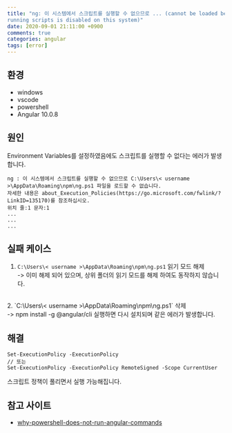 ```yaml
---
title: "ng: 이 시스템에서 스크립트를 실행할 수 없으므로 ... (cannot be loaded because 
running scripts is disabled on this system)"
date: 2020-09-01 21:11:00 +0900
comments: true
categories: angular
tags: [error]
---
```



## 환경
- windows
- vscode
- powershell
- Angular 10.0.8


## 원인
Environment Variables를 설정하였음에도 스크립트를 실행할 수 없다는 에러가 발생합니다.

```
ng : 이 시스템에서 스크립트를 실행할 수 없으므로 C:\Users\< username >\AppData\Roaming\npm\ng.ps1 파일을 로드할 수 없습니다. 
자세한 내용은 about_Execution_Policies(https://go.microsoft.com/fwlink/?LinkID=135170)를 참조하십시오.
위치 줄:1 문자:1
...
...
...
```
## 실패 케이스
1. `C:\Users\< username >\AppData\Roaming\npm\ng.ps1` 읽기 모드 해제<br/>
-> 이미 해제 되어 있으며, 상위 폴더의 읽기 모드를 해제 하여도 동작하지 않습니다.<br/>
<br/>
2. `C:\Users\< username >\AppData\Roaming\npm\ng.ps1` 삭제<br/>
-> npm install -g @angular/cli 실행하면 다시 설치되며 같은 에러가 발생합니다.<br/>


## 해결

```
Set-ExecutionPolicy -ExecutionPolicy
// 또는
Set-ExecutionPolicy -ExecutionPolicy RemoteSigned -Scope CurrentUser
```

스크립트 정책이 풀리면서 실행 가능해집니다.




## 참고 사이트
- [why-powershell-does-not-run-angular-commands](https://stackoverflow.com/questions/58032631/why-powershell-does-not-run-angular-commands)